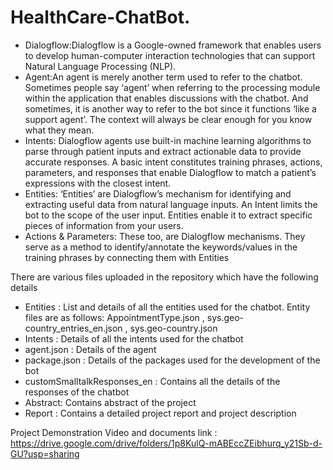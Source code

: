 # HealthCare-ChatBot. 
- Dialogflow:Dialogflow is a Google-owned framework that enables users to develop human-computer interaction technologies that can support Natural Language Processing (NLP). 
- Agent:An agent is merely another term used to refer to the chatbot. Sometimes people say ‘agent’ when referring to the processing module within the application that enables discussions with the chatbot. And sometimes, it is another way to refer to the bot since it functions ‘like a support agent’. The context will always be clear enough for you know what they mean.
- Intents: Dialogflow agents use built-in machine learning algorithms to parse through patient inputs and extract actionable data to provide accurate responses.
A basic intent constitutes training phrases, actions, parameters, and responses that enable Dialogflow to match a patient’s expressions with the closest intent. 
- Entities:  ‘Entities’ are Dialogflow’s mechanism for identifying and extracting useful data from natural language inputs. 
An Intent limits the bot to the scope of the user input. Entities enable it to extract specific pieces of information from your users. 
- Actions & Parameters: These too, are Dialogflow mechanisms. They serve as a method to identify/annotate the keywords/values in the training phrases by connecting them with Entities

 There are various files uploaded in the repository which have the following details
 
- Entities : List and details of all the entities used for the chatbot. Entity files are as follows:
  AppointmentType.json , sys.geo-country_entries_en.json , sys.geo-country.json
- Intents : Details of all the intents used for the chatbot 
- agent.json : Details of the agent 
- package.json : Details of the packages used for the development of the bot
- customSmalltalkResponses_en : Contains all the details of the responses of the chatbot
- Abstract: Contains abstract of the project
- Report : Contains a detailed project report and project description

Project Demonstration Video and documents link : https://drive.google.com/drive/folders/1p8KulQ-mABEccZEibhurq_y21Sb-d-GU?usp=sharing 



